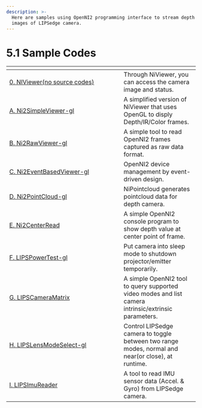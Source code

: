 ```yaml
---
description: >-
  Here are samples using OpenNI2 programming interface to stream depth and color
  images of LIPSedge camera.
---
```


# 5.1 Sample Codes

<table data-header-hidden><thead><tr><th width="288.3624454148472"></th><th></th></tr></thead><tbody><tr><td><a href="broken-reference">0. NIViewer(no source codes)</a></td><td>Through NiViewer, you can access the camera image and status.</td></tr><tr><td><a href="broken-reference">A. Ni2SimpleViewer-gl</a></td><td>A simplified version of NiViewer that uses OpenGL to disply Depth/IR/Color frames.</td></tr><tr><td><a href="broken-reference">B. Ni2RawViewer-gl</a></td><td>A simple tool to read OpenNI2 frames captured as raw data format.</td></tr><tr><td><a href="broken-reference">C. Ni2EventBasedViewer-gl</a></td><td>OpenNI2 device management by event-driven design.</td></tr><tr><td><a href="broken-reference">D. Ni2PointCloud-gl</a></td><td>NiPointcloud generates pointcloud data for depth camera.</td></tr><tr><td><a href="e.-ni2centerread.md">E. Ni2CenterRead</a></td><td>A simple OpenNI2 console program to show depth value at center point of frame.</td></tr><tr><td><a href="broken-reference">F. LIPSPowerTest-gl</a></td><td>Put camera into sleep mode to shutdown projector/emitter temporarily.</td></tr><tr><td><a href="broken-reference">G. LIPSCameraMatrix</a></td><td>A simple OpenNI2 tool to query supported video modes and list camera intrinsic/extrinsic parameters.</td></tr><tr><td><a href="broken-reference">H. LIPSLensModeSelect-gl</a></td><td>Control LIPSedge camera to toggle between two range modes, normal and near(or close), at runtime.</td></tr><tr><td><a href="broken-reference">I. LIPSImuReader</a></td><td>A tool to read IMU sensor data (Accel. &#x26; Gyro) from LIPSedge camera.</td></tr></tbody></table>

